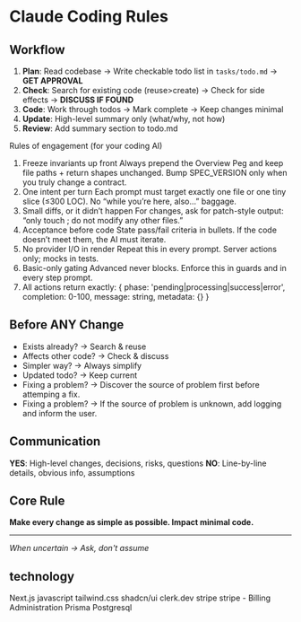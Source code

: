 # Claude Coding Rules

## Workflow
1. **Plan**: Read codebase → Write checkable todo list in `tasks/todo.md` → **GET APPROVAL**
2. **Check**: Search for existing code (reuse>create) → Check for side effects → **DISCUSS IF FOUND**
3. **Code**: Work through todos → Mark complete → Keep changes minimal
4. **Update**: High-level summary only (what/why, not how)
5. **Review**: Add summary section to todo.md

Rules of engagement (for your coding AI)
1. Freeze invariants up front Always prepend the Overview Peg and keep file paths + return shapes unchanged. Bump SPEC_VERSION only when you truly change a contract.
2. One intent per turn Each prompt must target exactly one file or one tiny slice (≤300 LOC). No “while you’re here, also…” baggage.
3. Small diffs, or it didn’t happen For changes, ask for patch-style output: “only touch <path>; do not modify any other files.”
4. Acceptance before code State pass/fail criteria in bullets. If the code doesn’t meet them, the AI must iterate.
5. No provider I/O in render Repeat this in every prompt. Server actions only; mocks in tests.
6. Basic-only gating Advanced never blocks. Enforce this in guards and in every step prompt.
7. All actions return exactly: { phase: 'pending|processing|success|error', completion: 0-100, message: string, metadata: {} }

## Before ANY Change
- Exists already? → Search & reuse
- Affects other code? → Check & discuss
- Simpler way? → Always simplify
- Updated todo? → Keep current
- Fixing a problem? -> Discover the source of problem first before attemping a fix.
- Fixing a problem? -> If the source of problem is unknown, add logging and inform the user.

## Communication
**YES**: High-level changes, decisions, risks, questions
**NO**: Line-by-line details, obvious info, assumptions

## Core Rule
**Make every change as simple as possible. Impact minimal code.**

---
*When uncertain → Ask, don't assume*

## technology
Next.js
javascript
tailwind.css
shadcn/ui
clerk.dev
stripe
stripe - Billing Administration
Prisma
Postgresql
